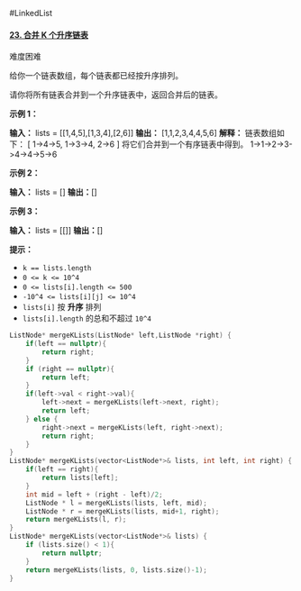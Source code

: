 #LinkedList 
#### [23. 合并 K 个升序链表](https://leetcode.cn/problems/merge-k-sorted-lists/)

难度困难

给你一个链表数组，每个链表都已经按升序排列。

请你将所有链表合并到一个升序链表中，返回合并后的链表。

**示例 1：**

**输入：** lists = [\[1,4,5],[1,3,4],[2,6]\]
**输出：** [1,1,2,3,4,4,5,6]
**解释：** 链表数组如下：
\[
  1->4->5,
  1->3->4,
  2->6
\]
将它们合并到一个有序链表中得到。
1->1->2->3->4->4->5->6

**示例 2：**

**输入：** lists = []
**输出：**[]

**示例 3：**

**输入：** lists = [\[]\]
**输出：**[]

**提示：**

-   `k == lists.length`
-   `0 <= k <= 10^4`
-   `0 <= lists[i].length <= 500`
-   `-10^4 <= lists[i][j] <= 10^4`
-   `lists[i]` 按 **升序** 排列
-   `lists[i].length` 的总和不超过 `10^4`

```cpp
ListNode* mergeKLists(ListNode* left,ListNode *right) {
    if(left == nullptr){
        return right;
    }
    if (right == nullptr){
        return left;
    }
    if(left->val < right->val){
        left->next = mergeKLists(left->next, right);
        return left;
    } else {
        right->next = mergeKLists(left, right->next);
        return right;
    }
}
ListNode* mergeKLists(vector<ListNode*>& lists, int left, int right) {
    if(left == right){
        return lists[left];
    }
    int mid = left + (right - left)/2;
    ListNode * l = mergeKLists(lists, left, mid);
    ListNode * r = mergeKLists(lists, mid+1, right);
    return mergeKLists(l, r);
}
ListNode* mergeKLists(vector<ListNode*>& lists) {
    if (lists.size() < 1){
        return nullptr;
    }
    return mergeKLists(lists, 0, lists.size()-1);
}
```